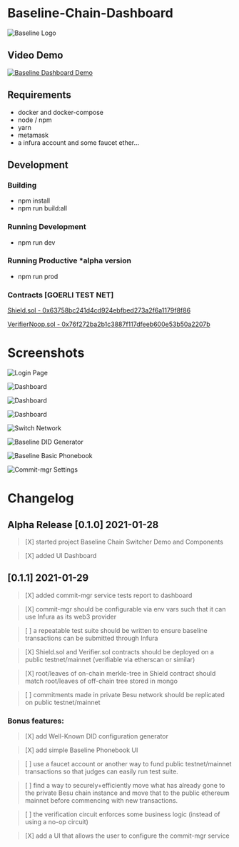 # Baseline-Chain-Dashboard

![Baseline Logo](./assets/img/baselineHorizontal-Logo-Full-Color.svg)

## Video Demo
[![Baseline Dashboard Demo](./baseline_dashboard_login.png)](https://youtu.be/Nm9v373pL0s)


## Requirements
- docker and docker-compose
- node / npm
- yarn
- metamask
- a infura account and some faucet ether...

## Development

### Building
- npm install
- npm run build:all

### Running Development
- npm run dev

### Running Productive *alpha version
- npm run prod

### Contracts [GOERLI TEST NET]
[Shield.sol - 0x63758bc241d4cd924ebfbed273a2f6a1179f8f86](https://goerli.etherscan.io/address/0x63758bc241d4cd924ebfbed273a2f6a1179f8f86)

[VerifierNoop.sol - 0x76f272ba2b1c3887f117dfeeb600e53b50a2207b](https://goerli.etherscan.io/address/0x76f272ba2b1c3887f117dfeeb600e53b50a2207b)

# Screenshots

![Login Page](./baseline_dashboard_login.png)

![Dashboard](./baseline_dashboard_1.png)

![Dashboard](./baseline_dashboard_2.png)

![Dashboard](./baseline_dashboard_3.png)

![Switch Network](./baseline_dashboard_switch_network.png)

![Baseline DID Generator](./baseline_didgenerator.png)

![Baseline Basic Phonebook](./baseline_phonebook.png)

![Commit-mgr Settings](./baseline_dashboard_settings.png)



# Changelog

## Alpha Release [0.1.0] 2021-01-28
> [X] started project Baseline Chain Switcher Demo and Components

> [X] added UI Dashboard

## [0.1.1] 2021-01-29
> [X] added commit-mgr service tests report to dashboard

> [X] commit-mgr should be configurable via env vars such that it can use Infura as its web3 provider

> [ ] a repeatable test suite should be written to ensure baseline transactions can be submitted through Infura

> [X] Shield.sol and Verifier.sol contracts should be deployed on a public testnet/mainnet (verifiable via etherscan or similar)

> [X] root/leaves of on-chain merkle-tree in Shield contract should match root/leaves of off-chain tree stored in mongo

> [ ] commitments made in private Besu network should be replicated on public testnet/mainnet

### Bonus features:
> [X] add Well-Known DID configuration generator

> [X] add simple Baseline Phonebook UI

> [ ] use a faucet account or another way to fund public testnet/mainnet transactions so that judges can easily run test suite.

> [ ] find a way to securely+efficiently move what has already gone to the private Besu chain instance and move that to the public ethereum mainnet before commencing with new transactions.

> [ ] the verification circuit enforces some business logic (instead of using a no-op circuit)

> [X] add a UI that allows the user to configure the commit-mgr service